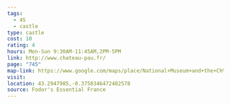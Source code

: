 ```yaml
---
tags:
  - 4S
  - castle
type: castle
cost: 10
rating: 4
hours: Mon-Sun 9:30AM-11:45AM,2PM-5PM
link: http://www.chateau-pau.fr/
page: "745"
map-link: https://www.google.com/maps/place/National+Museum+and+the+Ch%C3%A2teau+de+Pau+-+Official/@43.2950584,-0.3772237,16.75z/data=!4m6!3m5!1s0xd5648d4adce1eff:0xad8700bbc524105a!8m2!3d43.2947834!4d-0.3755744!16s%2Fm%2F02p43nd?entry=ttu&g_ep=EgoyMDI0MTAwOS4wIKXMDSoASAFQAw%3D%3D
visit: 
location: 43.2947985,-0.3758346472402578
source: Fodor's Essential France
---
```

